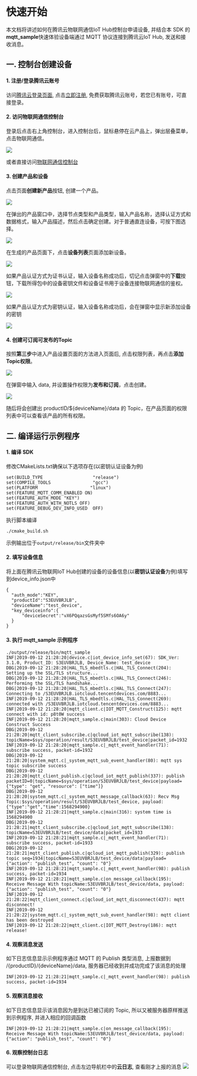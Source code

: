 
# 快速开始
本文档将讲述如何在腾讯云物联网通信IoT Hub控制台申请设备, 并结合本 SDK 的**mqtt_sample**快速体验设备端通过 MQTT 协议连接到腾讯云IoT Hub, 发送和接收消息。

## 一. 控制台创建设备

#### 1. 注册/登录腾讯云账号
访问[腾讯云登录页面](https://cloud.tencent.com/login?s_url=https%3A%2F%2Fcloud.tencent.com%2F), 点击[立即注册](https://cloud.tencent.com/register?s_url=https%3A%2F%2Fcloud.tencent.com%2F), 免费获取腾讯云账号，若您已有账号，可直接登录。

#### 2. 访问物联网通信控制台
登录后点击右上角控制台，进入控制台后，鼠标悬停在云产品上，弹出层叠菜单，点击物联网通信。

![](https://main.qcloudimg.com/raw/f8719b28d557496ce3388e0439ca38b6.png)

或者直接访问[物联网通信控制台](https://console.qcloud.com/iotcloud)

#### 3. 创建产品和设备
点击页面**创建新产品**按钮, 创建一个产品。

![](https://main.qcloudimg.com/raw/a0da21dc6ac9a9e1dede0077d40cfb22.png)

在弹出的产品窗口中，选择节点类型和产品类型，输入产品名称，选择认证方式和数据格式，输入产品描述，然后点击确定创建。对于普通直连设备，可按下图选择。

![](https://main.qcloudimg.com/raw/7ee90122a01f5f277785885669a56aec.png)

在生成的产品页面下，点击**设备列表**页面添加新设备。

![](https://main.qcloudimg.com/raw/0530e0da724cd36baefc7011ebce4775.png)

如果产品认证方式为证书认证，输入设备名称成功后，切记点击弹窗中的**下载**按钮，下载所得包中的设备密钥文件和设备证书用于设备连接物联网通信的鉴权。

![](https://main.qcloudimg.com/raw/6592056f1b55fa9262e4b2ab31d0b218.png)

如果产品认证方式为密钥认证，输入设备名称成功后，会在弹窗中显示新添加设备的密钥

![](https://main.qcloudimg.com/raw/fe7a013b1d8c29c477d0ed6d00643751.png)

#### 4. 创建可订阅可发布的Topic

按照**第三步**中进入产品设置页面的方法进入页面后, 点击权限列表，再点击**添加Topic权限**。

![](https://main.qcloudimg.com/raw/65a2d1b7251de37ce1ca2ba334733c57.png)

在弹窗中输入 data, 并设置操作权限为**发布和订阅**，点击创建。

![](https://main.qcloudimg.com/raw/f429b32b12e3cb0cf319b1efe11ccceb.png)

随后将会创建出 productID/\${deviceName}/data 的 Topic，在产品页面的权限列表中可以查看该产品的所有权限。


## 二. 编译运行示例程序

#### 1. 编译 SDK
修改CMakeLists.txt确保以下选项存在(以密钥认证设备为例)
```
set(BUILD_TYPE                   "release")
set(COMPILE_TOOLS                "gcc") 
set(PLATFORM 	                "linux")
set(FEATURE_MQTT_COMM_ENABLED ON)
set(FEATURE_AUTH_MODE "KEY")
set(FEATURE_AUTH_WITH_NOTLS OFF)
set(FEATURE_DEBUG_DEV_INFO_USED  OFF)
```
执行脚本编译
```
./cmake_build.sh 
```
示例输出位于`output/release/bin`文件夹中

#### 2. 填写设备信息
将上面在腾讯云物联网IoT Hub创建的设备的设备信息(以**密钥认证设备**为例)填写到device_info.json中
```
{
  "auth_mode":"KEY",	
  "productId":"S3EUVBRJLB",
  "deviceName":"test_device",	
  "key_deviceinfo":{    
      "deviceSecret":"vX6PQqazsGsMyf5SMfs6OA6y"
  }
}
```

#### 3. 执行 mqtt_sample 示例程序
```
./output/release/bin/mqtt_sample 
INF|2019-09-12 21:28:20|device.c|iot_device_info_set(67): SDK_Ver: 3.1.0, Product_ID: S3EUVBRJLB, Device_Name: test_device
DBG|2019-09-12 21:28:20|HAL_TLS_mbedtls.c|HAL_TLS_Connect(204): Setting up the SSL/TLS structure...
DBG|2019-09-12 21:28:20|HAL_TLS_mbedtls.c|HAL_TLS_Connect(246): Performing the SSL/TLS handshake...
DBG|2019-09-12 21:28:20|HAL_TLS_mbedtls.c|HAL_TLS_Connect(247): Connecting to /S3EUVBRJLB.iotcloud.tencentdevices.com/8883...
INF|2019-09-12 21:28:20|HAL_TLS_mbedtls.c|HAL_TLS_Connect(269): connected with /S3EUVBRJLB.iotcloud.tencentdevices.com/8883...
INF|2019-09-12 21:28:20|mqtt_client.c|IOT_MQTT_Construct(125): mqtt connect with id: p8t0W success
INF|2019-09-12 21:28:20|mqtt_sample.c|main(303): Cloud Device Construct Success
DBG|2019-09-12 21:28:20|mqtt_client_subscribe.c|qcloud_iot_mqtt_subscribe(138): topicName=$sys/operation/result/S3EUVBRJLB/test_device|packet_id=1932
INF|2019-09-12 21:28:20|mqtt_sample.c|_mqtt_event_handler(71): subscribe success, packet-id=1932
DBG|2019-09-12 21:28:20|system_mqtt.c|_system_mqtt_sub_event_handler(80): mqtt sys topic subscribe success
DBG|2019-09-12 21:28:20|mqtt_client_publish.c|qcloud_iot_mqtt_publish(337): publish packetID=0|topicName=$sys/operation/S3EUVBRJLB/test_device|payload={"type": "get", "resource": ["time"]}
DBG|2019-09-12 21:28:20|system_mqtt.c|_system_mqtt_message_callback(63): Recv Msg Topic:$sys/operation/result/S3EUVBRJLB/test_device, payload:{"type":"get","time":1568294900}
INF|2019-09-12 21:28:21|mqtt_sample.c|main(316): system time is 1568294900
DBG|2019-09-12 21:28:21|mqtt_client_subscribe.c|qcloud_iot_mqtt_subscribe(138): topicName=S3EUVBRJLB/test_device/data|packet_id=1933
INF|2019-09-12 21:28:21|mqtt_sample.c|_mqtt_event_handler(71): subscribe success, packet-id=1933
DBG|2019-09-12 21:28:21|mqtt_client_publish.c|qcloud_iot_mqtt_publish(329): publish topic seq=1934|topicName=S3EUVBRJLB/test_device/data|payload={"action": "publish_test", "count": "0"}
INF|2019-09-12 21:28:21|mqtt_sample.c|_mqtt_event_handler(98): publish success, packet-id=1934
INF|2019-09-12 21:28:21|mqtt_sample.c|on_message_callback(195): Receive Message With topicName:S3EUVBRJLB/test_device/data, payload:{"action": "publish_test", "count": "0"}
INF|2019-09-12 21:28:22|mqtt_client_connect.c|qcloud_iot_mqtt_disconnect(437): mqtt disconnect!
INF|2019-09-12 21:28:22|system_mqtt.c|_system_mqtt_sub_event_handler(98): mqtt client has been destroyed
INF|2019-09-12 21:28:22|mqtt_client.c|IOT_MQTT_Destroy(186): mqtt release!
```

#### 4. 观察消息发送
如下日志信息显示示例程序通过 MQTT 的 Publish 类型消息, 上报数据到 /{productID}/{deviceName}/data, 服务器已经收到并成功完成了该消息的处理 
```
INF|2019-09-12 21:28:21|mqtt_sample.c|_mqtt_event_handler(98): publish success, packet-id=1934
```

#### 5. 观察消息接收
如下日志信息显示该消息因为是到达已被订阅的 Topic, 所以又被服务器原样推送到示例程序, 并进入相应的回调函数
```
INF|2019-09-12 21:28:21|mqtt_sample.c|on_message_callback(195): Receive Message With topicName:S3EUVBRJLB/test_device/data, payload:{"action": "publish_test", "count": "0"}
```

#### 6. 观察控制台日志
可以登录物联网通信控制台, 点击左边导航栏中的**云日志**, 查看刚才上报的消息
![](https://main.qcloudimg.com/raw/f589691c7e007b59a5426ede6dc17ddb.png)


